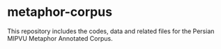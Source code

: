 # metaphor-corpus
This repository includes the codes, data and related files for the Persian MIPVU Metaphor Annotated Corpus.
